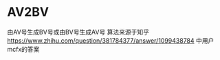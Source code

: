 # AV2BV
由AV号生成BV号或由BV号生成AV号
算法来源于知乎 https://www.zhihu.com/question/381784377/answer/1099438784 中用户mcfx的答案
